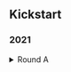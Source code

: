 ## Kickstart

### 2021

<details>
<summary>Round A</summary>

| Problem | Solved |
| --- | --- |
| K-Goodness String | :heavy_check_mark::heavy_check_mark: |
| L Shaped Plots | :x::x: |
| Rabbit House | :x::x: |
| Checksum | :x::x::x: |

</details>
